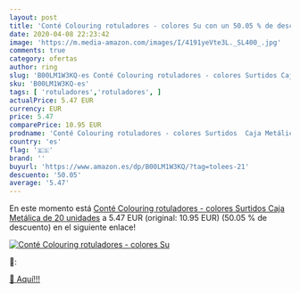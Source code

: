 ```yaml
---
layout: post
title: 'Conté Colouring rotuladores - colores Su con un 50.05 % de descuento'
date: 2020-04-08 22:23:42
image: 'https://m.media-amazon.com/images/I/4191yeVte3L._SL400_.jpg'
comments: true
category: ofertas
author: ring
slug: 'B00LM1W3KQ-es Conté Colouring rotuladores - colores Surtidos Caja...'
sku: 'B00LM1W3KQ-es'
tags: [ 'rotuladores','rotuladores', ]
actualPrice: 5.47 EUR
currency: EUR
price: 5.47
comparePrice: 10.95 EUR
prodname: 'Conté Colouring rotuladores - colores Surtidos  Caja Metálica de 20 unidades'
country: 'es'
flag: '🇪🇸'
brand: ''
buyurl: 'https://www.amazon.es/dp/B00LM1W3KQ/?tag=tolees-21'
descuento: '50.05'
average: '5.47'
---
```


En este momento está [Conté Colouring rotuladores - colores Surtidos  Caja Metálica de 20 unidades](https://www.amazon.es/dp/B00LM1W3KQ/?tag=tolees-21) a 5.47 EUR (original: 10.95 EUR) (50.05 %  de descuento) en el siguiente enlace!

[![Conté Colouring rotuladores - colores Su](https://m.media-amazon.com/images/I/4191yeVte3L._SL400_.jpg)](https://www.amazon.es/dp/B00LM1W3KQ/?tag=tolees-21)

🔎:


[🛒 Aquí!!!](https://www.amazon.es/dp/B00LM1W3KQ/?tag=tolees-21)
